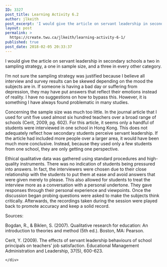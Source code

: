 ```yaml
---
ID: 3327
post_title: Learning Activity 6.2
author: jlkeith
post_excerpt: 'I would give the article on servant leadership in secondary schools a two in sampling strategy, a one in sample size, and a three in every other category. I&rsquo;m not sure the sampling strategy was justified because I believe all interview and survey results can be skewed depending on the mood the subjects are in. [&hellip;]'
layout: post
permalink: >
  https://create.twu.ca/jlkeith/learning-activity-6-1/
published: true
post_date: 2018-02-05 20:33:37
---
```

I would give the article on servant leadership in secondary schools a two in sampling strategy, a one in sample size, and a three in every other category.

I’m not sure the sampling strategy was justified because I believe all interview and survey results can be skewed depending on the mood the subjects are in. If someone is having a bad day or suffering from depression, they may have put answers that reflect their emotions instead of reality. I have no suggestions on how to bypass this. However, it is something I have always found problematic in many studies.

Concerning the sample size was much too little. In the journal article that I used for unit five used almost six hundred teachers over a broad range of schools (Cerit, 2009, pg. 602). For this article, it seems only a handful of students were interviewed in one school in Hong Kong. This does not adequately reflect how secondary students perceive servant leadership. If the article had included more people over a larger area, it would have been much more conclusive. Instead, because they used only a few students from one school, they are only getting one perspective.

Ethical qualitative data was gathered using standard procedures and high-quality instruments. There was no indication of students being pressured into answers. In fact, the interviewers were chosen due to their close relationship with the students to put them at ease and avoid answers that were given merely to please. This also allowed for students to treat the interview more as a conversation with a personal undertone. They gave responses through their personal experience and viewpoints. Once the discussion began probing questions were asked to make the subjects think critically. Afterwards, the recordings taken during the session were played back to promote accuracy and keep a solid record.

Sources:

Bogdan, R., &amp; Biklen, S. (2007). Qualitative research for education: An introduction to theories and method (5th ed.). Boston, MA: Pearson.

Cerit, Y. (2009). The effects of servant leadership behaviours of school principals on teachers’ job satisfaction. Educational Management Administration and Leadership, 37(5), 600-623.

<div id="themify_builder_content-61" data-postid="61" class="themify_builder_content themify_builder_content-61 themify_builder">

    </div>

<!-- /themify_builder_content -->